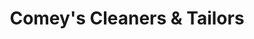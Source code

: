 ---
title: "Comey's Cleaners & Tailors"
url: /foxborough/comeys-cleaners-und-tailors/
shop: Wäscherei
---